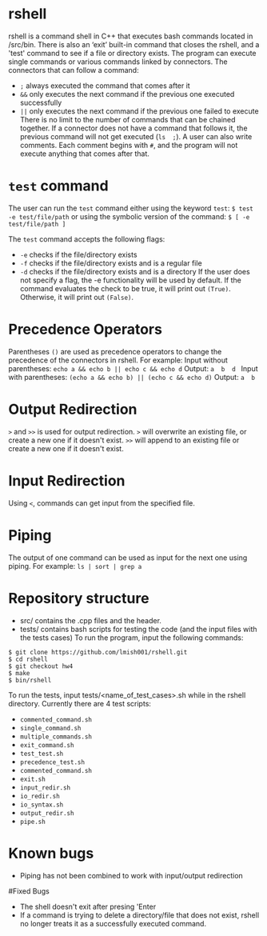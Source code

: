 # rshell
rshell is a command shell in C++ that executes bash commands located in /src/bin. There is also an ‘exit’ built-in command that closes the rshell, and a 'test' command to see if a file or directory exists.
The program can execute single commands or various commands linked by connectors. The connectors that can follow a command:
-	`;`	always executed the command that comes after it	
-	`&&`	only executes the next command if the previous one executed successfully
-	`||`	only executes the next command if the previous one failed to execute
There is no limit to the number of commands that can be chained together.  If a connector does not have a command that follows it, the previous command will not get executed (`ls  ;`).
A user can also write comments. Each comment begins with `#`, and the program will not execute anything that comes after that.

# `test` command
The user can run the `test` command either using the keyword `test`:
`$ test -e test/file/path`
or using the symbolic version of the command:
`$ [ -e test/file/path ]`

The `test` command accepts the following flags:
- `-e` checks if the file/directory exists
- `-f` checks if the file/directory exists and is a regular file
- `-d` checks if the file/directory exists and is a directory
If the user does not specify a flag, the -e functionality will be used by default. If the command evaluates the check to be true, it will print out `(True)`. Otherwise, it will print out `(False)`.

# Precedence Operators
Parentheses `()` are used as precedence operators to change the precedence of the connectors in rshell. For example:
Input without parentheses: `echo a && echo b || echo c && echo d` 
Output: `a  b  d `
Input with parentheses: `(echo a && echo b) || (echo c && echo d)` 
Output: `a  b`

# Output Redirection
`>` and `>>` is used for output redirection. `>` will overwrite an existing file, or create a new one if it doesn't exist. `>>` will append to an existing file or create a new one if it doesn't exist.

# Input Redirection
Using `<`, commands can get input from the specified file.

# Piping
The output of one command can be used as input for the next one using piping. For example:
`ls | sort | grep a`


# Repository structure
-	src/ contains the .cpp files and the header. 
-	tests/ contains bash scripts for testing the code (and the input files with the tests cases)
To run the program, input the following commands:
```
$ git clone https://github.com/lmish001/rshell.git
$ cd rshell
$ git checkout hw4
$ make
$ bin/rshell
```

To run the tests, input tests/<name_of_test_cases>.sh while in the rshell directory. Currently there are 4 test scripts:
- `commented_command.sh`
- `single_command.sh`
- `multiple_commands.sh`
- `exit_command.sh`
- `test_test.sh`
- `precedence_test.sh`
- `commented_command.sh`
- `exit.sh`
- `input_redir.sh`
- `io_redir.sh`
- `io_syntax.sh`
- `output_redir.sh`
- `pipe.sh`

# Known bugs
- Piping has not been combined to work with input/output redirection 

#Fixed Bugs
- The shell doesn't exit after presing 'Enter
- If a command is trying to delete a directory/file that does not exist, rshell no longer treats it as a successfully executed command.
